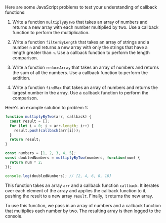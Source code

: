 Here are some JavaScript problems to test your understanding of callback functions:

1. Write a function `multiplyByTwo` that takes an array of numbers and returns a new array with each number multiplied by two. Use a callback function to perform the multiplication.

2. Write a function `filterByLength` that takes an array of strings and a number `n` and returns a new array with only the strings that have a length greater than `n`. Use a callback function to perform the length comparison.

3. Write a function `reduceArray` that takes an array of numbers and returns the sum of all the numbers. Use a callback function to perform the addition.

4. Write a function `findMax` that takes an array of numbers and returns the largest number in the array. Use a callback function to perform the comparison.

Here's an example solution to problem 1:

```javascript
function multiplyByTwo(arr, callback) {
  const result = [];
  for (let i = 0; i < arr.length; i++) {
    result.push(callback(arr[i]));
  }
  return result;
}

const numbers = [1, 2, 3, 4, 5];
const doubledNumbers = multiplyByTwo(numbers, function(num) {
  return num * 2;
});

console.log(doubledNumbers); // [2, 4, 6, 8, 10]
```

This function takes an array `arr` and a callback function `callback`. It iterates over each element of the array and applies the callback function to it, pushing the result to a new array `result`. Finally, it returns the new array.

To use this function, we pass in an array of numbers and a callback function that multiplies each number by two. The resulting array is then logged to the console.
